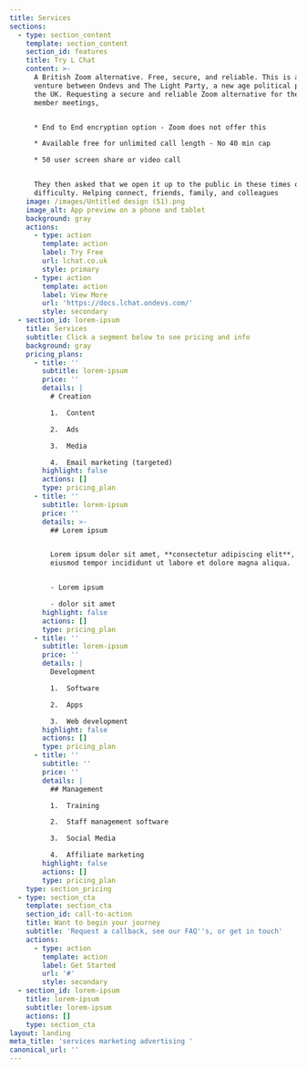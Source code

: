 ```yaml
---
title: Services
sections:
  - type: section_content
    template: section_content
    section_id: features
    title: Try L Chat
    content: >-
      A British Zoom alternative. Free, secure, and reliable. This is a joint
      venture between Ondevs and The Light Party, a new age political party for
      the UK. Requesting a secure and reliable Zoom alternative for their party
      member meetings, 


      * End to End encryption option - Zoom does not offer this

      * Available free for unlimited call length - No 40 min cap

      * 50 user screen share or video call


      They then asked that we open it up to the public in these times of
      difficulty. Helping connect, friends, family, and colleagues
    image: /images/Untitled design (51).png
    image_alt: App preview on a phone and tablet
    background: gray
    actions:
      - type: action
        template: action
        label: Try Free
        url: lchat.co.uk
        style: primary
      - type: action
        template: action
        label: View More
        url: 'https://docs.lchat.ondevs.com/'
        style: secondary
  - section_id: lorem-ipsum
    title: Services
    subtitle: Click a segment below to see pricing and info
    background: gray
    pricing_plans:
      - title: ''
        subtitle: lorem-ipsum
        price: ''
        details: |
          # Creation

          1.  Content

          2.  Ads

          3.  Media

          4.  Email marketing (targeted)
        highlight: false
        actions: []
        type: pricing_plan
      - title: ''
        subtitle: lorem-ipsum
        price: ''
        details: >-
          ## Lorem ipsum


          Lorem ipsum dolor sit amet, **consectetur adipiscing elit**, sed do
          eiusmod tempor incididunt ut labore et dolore magna aliqua.


          - Lorem ipsum

          - dolor sit amet
        highlight: false
        actions: []
        type: pricing_plan
      - title: ''
        subtitle: lorem-ipsum
        price: ''
        details: |
          Development

          1.  Software

          2.  Apps

          3.  Web development
        highlight: false
        actions: []
        type: pricing_plan
      - title: ''
        subtitle: ''
        price: ''
        details: |
          ## Management

          1.  Training

          2.  Staff management software

          3.  Social Media

          4.  Affiliate marketing
        highlight: false
        actions: []
        type: pricing_plan
    type: section_pricing
  - type: section_cta
    template: section_cta
    section_id: call-to-action
    title: Want to begin your journey
    subtitle: 'Request a callback, see our FAQ''s, or get in touch'
    actions:
      - type: action
        template: action
        label: Get Started
        url: '#'
        style: secondary
  - section_id: lorem-ipsum
    title: lorem-ipsum
    subtitle: lorem-ipsum
    actions: []
    type: section_cta
layout: landing
meta_title: 'services marketing advertising '
canonical_url: ''
---
```

